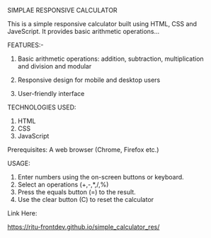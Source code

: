 SIMPLAE RESPONSIVE CALCULATOR

This is a simple responsive calculator built using HTML, CSS and JaveScript. It provides basic arithmetic operations...

FEATURES:-
1. Basic arithmetic operations: addition, subtraction, multiplication      
   and division and modular

2. Responsive design for mobile and desktop users

3. User-friendly interface

TECHNOLOGIES USED:
1. HTML
2. CSS
3. JavaScript

Prerequisites:
A web browser (Chrome, Firefox etc.)

USAGE:
1. Enter numbers using the on-screen buttons or keyboard.
2. Select an operations (+,-,*,/,%)
3. Press the equals button (=) to the result.
4. Use the clear button (C) to reset the calculator

Link Here:

https://ritu-frontdev.github.io/simple_calculator_res/




